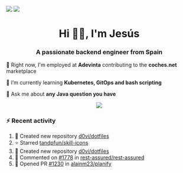 [![](https://img.shields.io/badge/Jesús_Iglesias-0077B5?style=flat&logo=linkedin&logoColor=white)][linkedin]
[![](https://img.shields.io/badge/d0vi-330F63?style=flat&logo=gitlab&logoColor=white)][gitlab]

<h1 align="center">Hi 👋🏻️, I'm Jesús</h1>
<h3 align="center">A passionate backend engineer from Spain</h3>

🔭 Right now, I'm employed at **Adevinta** contributing to the **coches.net** marketplace

🌱 I’m currently learning **Kubernetes, GitOps and bash scripting**

💬 Ask me about **any Java question you have**

<p align="center">
  <a href="https://skillicons.dev">
    <img src="https://skillicons.dev/icons?i=java,kotlin,spring,postgres,git,kubernetes,docker,kafka,aws,elasticsearch,linux" />
  </a>
</p>

### ⚡ Recent activity

<!--RECENT_ACTIVITY:start-->
1. 📔 Created new repository [d0vi/dotfiles](https://github.com/d0vi/dotfiles)<br>
2. ⭐ Starred [tandpfun/skill-icons](https://github.com/tandpfun/skill-icons)<br>
3. 📔 Created new repository [d0vi/dotfiles](https://github.com/d0vi/dotfiles)<br>
4. 💬 Commented on [#1778](https://github.com/rest-assured/rest-assured/pull/1778#issuecomment-2045192140) in [rest-assured/rest-assured](https://github.com/rest-assured/rest-assured)<br>
5. 💪 Opened PR [#1230](https://github.com/alainm23/planify/pull/1230) in [alainm23/planify](https://github.com/alainm23/planify)<br>
<!--RECENT_ACTIVITY:end-->

[linkedin]: https://linkedin.com/in/jesusiglesiasiglesias
[gitlab]: https://gitlab.com/d0vi

